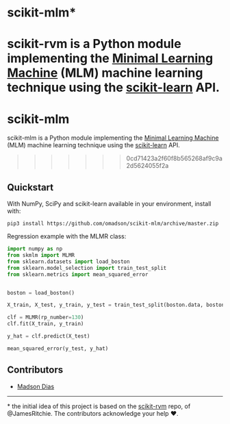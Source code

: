 # scikit-mlm\*
scikit-rvm is a Python module implementing the [Minimal Learning Machine][1] (MLM) machine learning technique using the [scikit-learn][2] API.
=======
# scikit-mlm
scikit-mlm is a Python module implementing the [Minimal Learning Machine][1] (MLM) machine learning technique using the [scikit-learn][2] API.
>>>>>>> 0cd71423a2f60f8b565268af9c9a2d5624055f2a

## Quickstart
With NumPy, SciPy and scikit-learn available in your environment, install with:
```
pip3 install https://github.com/omadson/scikit-mlm/archive/master.zip
```

Regression example with the MLMR class:
```Python
import numpy as np
from skmlm import MLMR
from sklearn.datasets import load_boston
from sklearn.model_selection import train_test_split
from sklearn.metrics import mean_squared_error


boston = load_boston()

X_train, X_test, y_train, y_test = train_test_split(boston.data, boston.target, test_size=0.2)

clf = MLMR(rp_number=130)
clf.fit(X_train, y_train)

y_hat = clf.predict(X_test)

mean_squared_error(y_test, y_hat)
```
## Contributors
 - [Madson Dias](https://github.com/omadson)

---

\* the initial idea of this project is based on the [scikit-rvm](https://github.com/JamesRitchie/scikit-rvm) repo, of  @JamesRitchie. The contributors acknowledge your help :heart:.


[1]: https://doi.org/10.1016/j.neucom.2014.11.073
[2]: http://scikit-learn.org/
